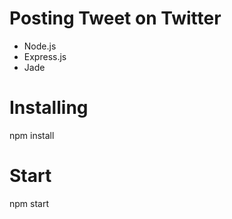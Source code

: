 # Posting Tweet on Twitter

- Node.js
- Express.js
- Jade

# Installing
npm install

# Start
npm start
